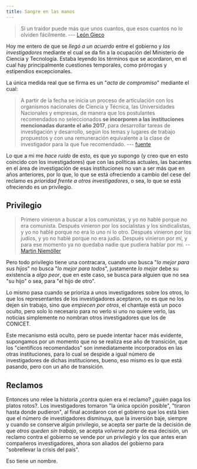 ```yaml
---
title: Sangre en las manos
---
```


> Si un traidor puede más que unos cuantos, que esos cuantos no lo olviden
> fácilmente. --- [León Gieco]

Hoy me entero de que se *llegó a un acuerdo* entre el gobierno y *los
investigadores* mediante el cual se da fin a la ocupación del Ministerio de
Ciencia y Tecnología. Estaba leyendo los términos que se acordaron, en el cual
hay principalmente cuestiones temporales, como prórrogas y estipendios
excepcionales.

La única medida real que se firma es un "*acta de compromiso*" mediante el
cual:

> A partir de la fecha se inicia un proceso de articulación con los organismos
> nacionales de Ciencia y Técnica, las Universidades Nacionales y empresas, de
> manera que los postulantes recomendados no seleccionados **se incorporen a
> las instituciones mencionadas durante el año 2017**, para desarrollar tareas
> de investigación y desarrollo, según los temas y lugares de trabajo
> propuestos y con una remuneración equivalente a la clase de investigador para
> la que fue recomendado. --- [fuente]

Lo que a mi me *hace ruido* de esto, es que yo supongo (y creo que en esto
coincido con los investigadores) que con las políticas actuales, las bacantes
en el área de investigación de esas instituciones no van a ser más que en años
anteriores, por lo que, lo que se está ofreciendo a cambio del cese del reclamo
es *prioridad frente a otros investigadores*, o sea, lo que se está ofreciendo
es un privilegio.

## Privilegio

> Primero vinieron a buscar a los comunistas, y yo no hablé porque no era
> comunista. Después vinieron por los socialistas y los sindicalistas, y yo no
> hablé porque no era lo uno ni lo otro. Después vinieron por los judíos, y yo
> no hablé porque no era judío. Después vinieron por mí, y para ese momento ya
> no quedaba nadie que pudiera hablar por mí. -- [Martin Niemöller]

Pero todo privilegio tiene una contracara, cuando uno busca "*lo mejor para sus
hijos*" no busca "*lo mejor para todos*", justamente *lo mejor* debe su
existencia a *algo peor*, que en este caso, se busca para alguien que no sea
"su hijo" o sea, para "el hijo de otro".

Lo mismo pasa cuando se prioriza a unos investigadores sobre los otros, lo que
los representantes de los investigadores aceptaron, no es que no los dejen sin
trabajo, sino que *empiecen por otros*, el chantaje está un poco oculto, pero
solo lo necesario para no verlo si uno no quiere verlo, las noticias
simplemente no nombran otros investigadores que los de CONICET.

Este mecanismo está oculto, pero se puede intentar hacer más evidente,
supongamos por un momento que no se realiza ese año de transición, que los
"científicos recomendados" son inmediatamente incorporados en las otras
instituciones, para lo cual se despide a igual número de investigadores de
dichas instituciones, bueno, eso mismo es lo que está pasando, pero con un año
de transición.

## Reclamos

Entonces uno relee la historia ¿contra quien era el reclamo? ¿quién paga los
platos rotos?. Los investigadores tomaron "la única opción posible", "tiraron
hasta donde pudieron", al final acordaron con el gobierno que los está bien que
el número de investigadores disminuya, que la inversión baje, siempre y cuando
se conserve algún privilegio, se acepta ser parte de la decisión de que *otros
queden sin trabajo*, se acepta *volverse parte* de esa decisión, un reclamo
contra el gobierno se vende por un privilegio y los que antes eran compañeros
investigadores, ahora son aliados del gobierno para "sobrellevar la crisis del
país".

Eso tiene un nombre.

  [León Gieco]: https://es.wikipedia.org/wiki/S%C3%B3lo_le_pido_a_Dios
  [fuente]: http://www.eltucumano.com/noticia/236968/tras-cinco-dias-toma-conicet-propone-becar-450-investigadores
  [Martin Niemöller]: https://es.wikiquote.org/wiki/Martin_Niem%C3%B6ller
